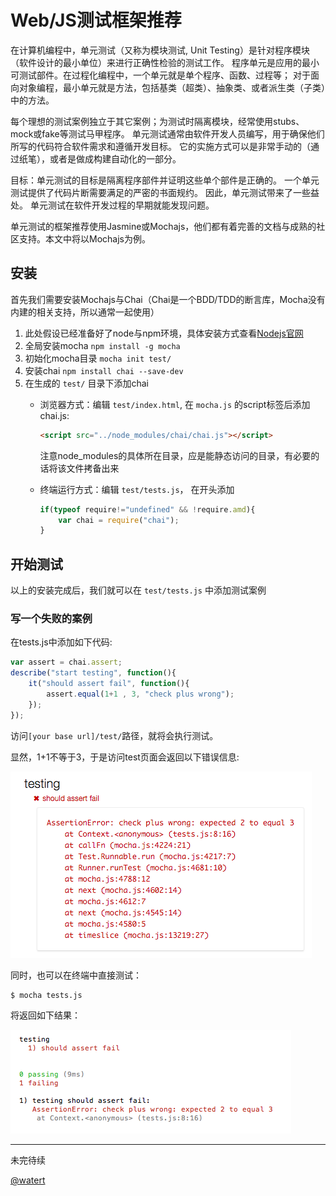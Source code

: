 Web/JS测试框架推荐
=============

在计算机编程中，单元测试（又称为模块测试, Unit Testing）是针对程序模块（软件设计的最小单位）来进行正确性检验的测试工作。
程序单元是应用的最小可测试部件。在过程化编程中，一个单元就是单个程序、函数、过程等；
对于面向对象编程，最小单元就是方法，包括基类（超类）、抽象类、或者派生类（子类）中的方法。

每个理想的测试案例独立于其它案例；为测试时隔离模块，经常使用stubs、mock或fake等测试马甲程序。
单元测试通常由软件开发人员编写，用于确保他们所写的代码符合软件需求和遵循开发目标。
它的实施方式可以是非常手动的（通过纸笔），或者是做成构建自动化的一部分。

目标：单元测试的目标是隔离程序部件并证明这些单个部件是正确的。
一个单元测试提供了代码片断需要满足的严密的书面规约。
因此，单元测试带来了一些益处。 单元测试在软件开发过程的早期就能发现问题。

单元测试的框架推荐使用Jasmine或Mochajs，他们都有着完善的文档与成熟的社区支持。本文中将以Mochajs为例。

## 安装

首先我们需要安装Mochajs与Chai（Chai是一个BDD/TDD的断言库，Mocha没有内建的相关支持，所以通常一起使用）

1. 此处假设已经准备好了node与npm环境，具体安装方式查看[Nodejs官网](https://nodejs.org/)
2. 全局安装mocha `npm install -g mocha`
3. 初始化mocha目录 `mocha init test/`
4. 安装chai `npm install chai --save-dev`
5. 在生成的 `test/` 目录下添加chai
    - 浏览器方式：编辑 `test/index.html`, 在 `mocha.js` 的script标签后添加chai.js:
        ```html
        <script src="../node_modules/chai/chai.js"></script>
        ```

        注意node_modules的具体所在目录，应是能静态访问的目录，有必要的话将该文件拷备出来

    - 终端运行方式：编辑 `test/tests.js`， 在开头添加
        ```javascript
        if(typeof require!="undefined" && !require.amd){
            var chai = require("chai");
        }
        ```


## 开始测试

以上的安装完成后，我们就可以在 `test/tests.js` 中添加测试案例


### 写一个失败的案例

在tests.js中添加如下代码:

```javascript
var assert = chai.assert;
describe("start testing", function(){
    it("should assert fail", function(){
        assert.equal(1+1 , 3, "check plus wrong");
    });
});
```

访问`[your base url]/test/`路径，就将会执行测试。

显然，1+1不等于3，于是访问test页面会返回以下错误信息:

![plus wrong](images/testing-1.png)

同时，也可以在终端中直接测试：

```bash
$ mocha tests.js
```
将返回如下结果：

![plus wrong terminal](images/testing-2.png)


---

未完待续

[@watert](https://github.com/watert/)
